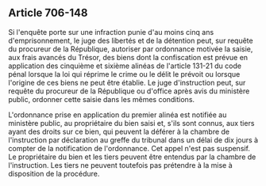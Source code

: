 Article 706-148
----
Si l'enquête porte sur une infraction punie d'au moins cinq ans
d'emprisonnement, le juge des libertés et de la détention peut, sur requête du
procureur de la République, autoriser par ordonnance motivée la saisie, aux
frais avancés du Trésor, des biens dont la confiscation est prévue en
application des cinquième et sixième alinéas de l'article 131-21 du code pénal
lorsque la loi qui réprime le crime ou le délit le prévoit ou lorsque l'origine
de ces biens ne peut être établie. Le juge d'instruction peut, sur requête du
procureur de la République ou d'office après avis du ministère public, ordonner
cette saisie dans les mêmes conditions.

L'ordonnance prise en application du premier alinéa est notifiée au ministère
public, au propriétaire du bien saisi et, s'ils sont connus, aux tiers ayant des
droits sur ce bien, qui peuvent la déférer à la chambre de l'instruction par
déclaration au greffe du tribunal dans un délai de dix jours à compter de la
notification de l'ordonnance. Cet appel n'est pas suspensif. Le propriétaire du
bien et les tiers peuvent être entendus par la chambre de l'instruction. Les
tiers ne peuvent toutefois pas prétendre à la mise à disposition de la
procédure.
